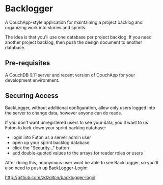 Backlogger
===
A CouchApp-style application for maintaining a project backlog and
organizing work into stories and sprints.

The idea is that you'll use one database per project backlog. If
you need another project backlog, then push the design document to
another database.

Pre-requisites
---
A CouchDB 0.11 server and recent version of CouchApp for your
development environment.

Securing Access
---
BackLogger, without additional configuration, allow only users logged
into the server to change data, however anyone can do reads.

If you don't want unregistered users to see your data, you'll want to
us Futon to lock-down your sprint backlog database:
* login into Futon as a server admin user
* open up your sprint backlog database
* click the "Security..." button
* add double-quoted values to the arrays for reader roles or users

After doing this, anonymous user wont be able to see BackLogger, so
you'll also need to push up BackLogger-Login:

http://github.com/zdzolton/backlogger-login
